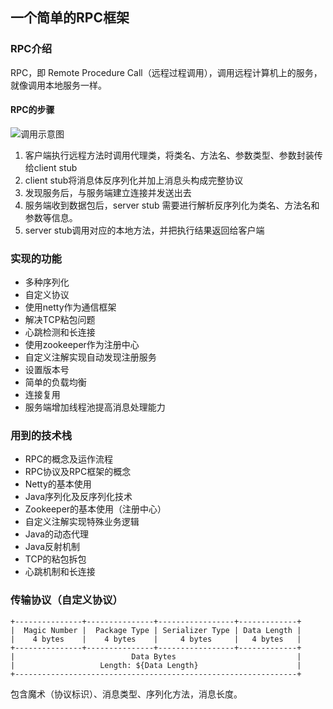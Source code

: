 ## 一个简单的RPC框架

### RPC介绍
RPC，即 Remote Procedure Call（远程过程调用），调用远程计算机上的服务，就像调用本地服务一样。

#### RPC的步骤
![调用示意图](https://i.loli.net/2021/08/16/7SdVpcAWD2oujRr.jpg)
1. 客户端执行远程方法时调用代理类，将类名、方法名、参数类型、参数封装传给client stub
2. client stub将消息体反序列化并加上消息头构成完整协议
3. 发现服务后，与服务端建立连接并发送出去
4. 服务端收到数据包后，server stub 需要进行解析反序列化为类名、方法名和参数等信息。
5. server stub调用对应的本地方法，并把执行结果返回给客户端

### 实现的功能
- 多种序列化
- 自定义协议
- 使用netty作为通信框架
- 解决TCP粘包问题
- 心跳检测和长连接
- 使用zookeeper作为注册中心
- 自定义注解实现自动发现注册服务
- 设置版本号
- 简单的负载均衡
- 连接复用
- 服务端增加线程池提高消息处理能力
### 用到的技术栈

- RPC的概念及运作流程
- RPC协议及RPC框架的概念
- Netty的基本使用
- Java序列化及反序列化技术
- Zookeeper的基本使用（注册中心）
- 自定义注解实现特殊业务逻辑
- Java的动态代理
- Java反射机制
- TCP的粘包拆包
- 心跳机制和长连接


### 传输协议（自定义协议）
```
+---------------+---------------+-----------------+-------------+
|  Magic Number |  Package Type | Serializer Type | Data Length |
|    4 bytes    |    4 bytes    |     4 bytes     |   4 bytes   |
+---------------+---------------+-----------------+-------------+
|                          Data Bytes                           |
|                   Length: ${Data Length}                      |
+---------------------------------------------------------------+
```
包含魔术（协议标识）、消息类型、序列化方法，消息长度。
